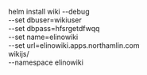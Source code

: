 helm install wiki  --debug \
--set dbuser=wikiuser \
--set dbpass=hfsrgetdfwqq \
--set name=elinowiki \
--set url=elinowiki.apps.northamlin.com \
wikijs/  \
--namespace elinowiki
